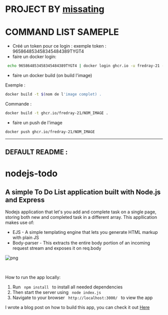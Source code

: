 # PROJECT BY [missating](https://github.com/missating)

# COMMAND LIST SAMEPLE
- Créé un token pour ce login : exemple token : 965864853458345484389TYGT4
- faire un docker login:
```bash
 echo 965864853458345484389TYGT4 | docker login ghcr.io -u fredray-21 --password-stdin
```
- faire un docker build (on build l'image)

Exemple :
```bash 
docker build -t $(nom de l'image complet) .
```

Commande :
```bash 
docker build -t ghcr.io/fredray-21/NOM_IMAGE .
```

- faire un push de l'image
```bash 
docker push ghcr.io/fredray-21/NOM_IMAGE
```

---

## DEFAULT README :

# nodejs-todo
<h2> A simple To Do List application built with Node.js and Express</h2>

<p> Nodejs application that let's you add and complete task on a single page, storing both new and completed task in a different array. This appllication makes use of: </p>

<ul>
<li> EJS - A simple templating engine that lets you generate HTML markup with plain JS </li>

<li> Body-parser - This extracts the entire body portion of an incoming request stream and exposes it on req.body </li>
</ul>

![png](https://github.com/missating/nodejs-todo/blob/master/todo.png?raw=true 'web todo')

<br>

<p> How to run the app locally: </p>

<ol>
<li> Run <code> npm install </code> to install all needed dependencies </li>

<li> Then start the server using <code> node index.js </code> </li>

<li> Navigate to your browser <code> http://localhost:3000/ </code> to view the app </li>
</ol>

<p> I wrote a blog post on how to build this app, you can check it out <a href="https://medium.com/@atingenkay/creating-a-todo-app-with-node-js-express-8fa51f39b16f" target="_blank">Here</a>

